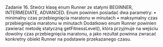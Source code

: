 Zadanie 16.
Stwórz klasę enum Runner ze stałymi BEGINNER, INTERMEDIATE, ADVANCED. Enum powinien posiadać dwa
parametry:
• minimalny czas przebiegnięcia maratonu w minutach
• maksymalny czas przebiegnięcia maratonu w minutach
Dodatkowo enum Runner powinien zawierać metodę statyczną getFitnessLevel(), która przyjmuje na
wejściu dowolny czas przebiegnięcia maratonu, a jako rezultat powinna zwracać konkretny obiekt Runner
na podstawie przekazanego czasu.